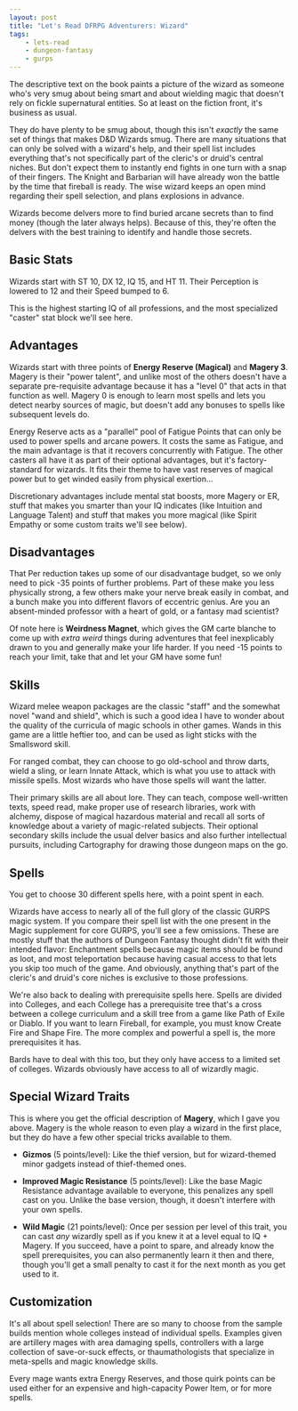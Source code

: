 ```yaml
---
layout: post
title: "Let's Read DFRPG Adventurers: Wizard"
tags:
    - lets-read
    - dungeon-fantasy
    - gurps
---
```


The descriptive text on the book paints a picture of the wizard as someone who's
very smug about being smart and about wielding magic that doesn't rely on fickle
supernatural entities. So at least on the fiction front, it's business as usual.

They do have plenty to be smug about, though this isn't _exactly_ the same set
of things that makes D&D Wizards smug. There are many situations that can only
be solved with a wizard's help, and their spell list includes everything that's
not specifically part of the cleric's or druid's central niches. But don't
expect them to instantly end fights in one turn with a snap of their
fingers. The Knight and Barbarian will have already won the battle by the time
that fireball is ready. The wise wizard keeps an open mind regarding their spell
selection, and plans explosions in advance.

Wizards become delvers more to find buried arcane secrets than to find money
(though the later always helps). Because of this, they're often the delvers with
the best training to identify and handle those secrets.

## Basic Stats

Wizards start with ST 10, DX 12, IQ 15, and HT 11. Their Perception is lowered
to 12 and their Speed bumped to 6.

This is the highest starting IQ of all professions, and the most specialized
"caster" stat block we'll see here.

## Advantages

Wizards start with three points of **Energy Reserve (Magical)** and **Magery
3**. Magery is their "power talent", and unlike most of the others doesn't have
a separate pre-requisite advantage because it has a "level 0" that acts in that
function as well. Magery 0 is enough to learn most spells and lets you detect
nearby sources of magic, but doesn't add any bonuses to spells like subsequent
levels do.

Energy Reserve acts as a "parallel" pool of Fatigue Points that can only be used
to power spells and arcane powers. It costs the same as Fatigue, and the main
advantage is that it recovers concurrently with Fatigue. The other casters all
have it as part of their optional advantages, but it's factory-standard for
wizards. It fits their theme to have vast reserves of magical power but to get
winded easily from physical exertion...

Discretionary advantages include mental stat boosts, more Magery or ER, stuff
that makes you smarter than your IQ indicates (like Intuition and Language
Talent) and stuff that makes you more magical (like Spirit Empathy or some
custom traits we'll see below).

## Disadvantages

That Per reduction takes up some of our disadvantage budget, so we only need to
pick -35 points of further problems. Part of these make you less physically
strong, a few others make your nerve break easily in combat, and a bunch make
you into different flavors of eccentric genius. Are you an absent-minded
professor with a heart of gold, or a fantasy mad scientist?

Of note here is **Weirdness Magnet**, which gives the GM carte blanche to come
up with _extra weird_ things during adventures that feel inexplicably drawn to
you and generally make your life harder. If you need -15 points to reach your
limit, take that and let your GM have some fun!

## Skills

Wizard melee weapon packages are the classic "staff" and the somewhat novel
"wand and shield", which is such a good idea I have to wonder about the quality
of the curricula of magic schools in other games. Wands in this game are a
little heftier too, and can be used as light sticks with the Smallsword skill.

For ranged combat, they can choose to go old-school and throw darts, wield a
sling, or learn Innate Attack, which is what you use to attack with missile
spells. Most wizards who have those spells will want the latter.

Their primary skills are all about lore. They can teach, compose well-written
texts, speed read, make proper use of research libraries, work with alchemy,
dispose of magical hazardous material and recall all sorts of knowledge about a
variety of magic-related subjects. Their optional secondary skills include the
usual delver basics and also further intellectual pursuits, including
Cartography for drawing those dungeon maps on the go.

## Spells

You get to choose 30 different spells here, with a point spent in each.

Wizards have access to nearly all of the full glory of the classic GURPS magic
system. If you compare their spell list with the one present in the Magic
supplement for core GURPS, you'll see a few omissions. These are mostly stuff
that the authors of Dungeon Fantasy thought didn't fit with their intended
flavor: Enchantment spells because magic items should be found as loot, and
most teleportation because having casual access to that lets you skip too much
of the game. And obviously, anything that's part of the cleric's and druid's
core niches is exclusive to those professions.

We're also back to dealing with prerequisite spells here. Spells are divided
into Colleges, and each College has a prerequisite tree that's a cross between a
college curriculum and a skill tree from a game like Path of Exile or Diablo. If
you want to learn Fireball, for example, you must know Create Fire and Shape
Fire. The more complex and powerful a spell is, the more prerequisites it has.

Bards have to deal with this too, but they only have access to a limited set of
colleges. Wizards obviously have access to all of wizardly magic.

## Special Wizard Traits


This is where you get the official description of **Magery**, which I gave you
above. Magery is the whole reason to even play a wizard in the first place, but
they do have a few other special tricks available to them.

- **Gizmos** (5 points/level): Like the thief version, but for wizard-themed
  minor gadgets instead of thief-themed ones.

- **Improved Magic Resistance** (5 points/level): Like the base Magic Resistance
  advantage available to everyone, this penalizes any spell cast on you. Unlike
  the base version, though, it doesn't interfere with your own spells.

- **Wild Magic** (21 points/level): Once per session per level of this trait,
  you can cast _any_ wizardly spell as if you knew it at a level equal to IQ +
  Magery. If you succeed, have a point to spare, and already know the spell
  prerequisites, you can also permanently learn it then and there, though you'll
  get a small penalty to cast it for the next month as you get used to it.

## Customization

It's all about spell selection! There are so many to choose from the sample
builds mention whole colleges instead of individual spells. Examples given are
artillery mages with area damaging spells, controllers with a large collection
of save-or-suck effects, or thaumathologists that specialize in meta-spells and
magic knowledge skills.

Every mage wants extra Energy Reserves, and those quirk points can be used
either for an expensive and high-capacity Power Item, or for more spells.
